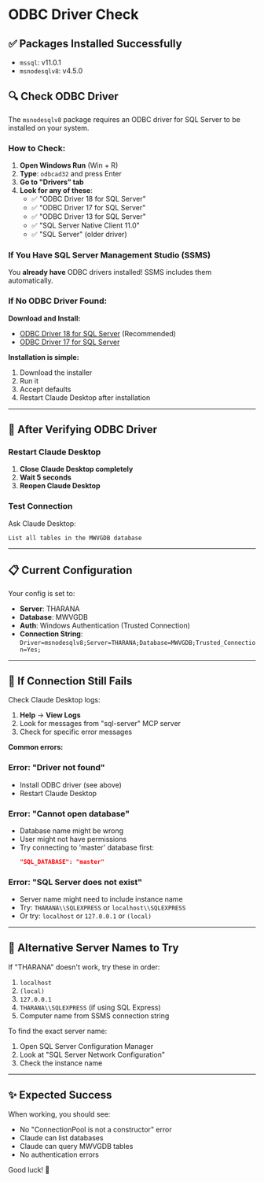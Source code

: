 # ODBC Driver Check

## ✅ Packages Installed Successfully
- `mssql`: v11.0.1
- `msnodesqlv8`: v4.5.0

## 🔍 Check ODBC Driver

The `msnodesqlv8` package requires an ODBC driver for SQL Server to be installed on your system.

### How to Check:

1. **Open Windows Run** (Win + R)
2. **Type**: `odbcad32` and press Enter
3. **Go to "Drivers" tab**
4. **Look for any of these**:
   - ✅ "ODBC Driver 18 for SQL Server"
   - ✅ "ODBC Driver 17 for SQL Server"
   - ✅ "ODBC Driver 13 for SQL Server"
   - ✅ "SQL Server Native Client 11.0"
   - ✅ "SQL Server" (older driver)

### If You Have SQL Server Management Studio (SSMS)

You **already have** ODBC drivers installed! SSMS includes them automatically.

### If No ODBC Driver Found:

**Download and Install:**
- [ODBC Driver 18 for SQL Server](https://go.microsoft.com/fwlink/?linkid=2249004) (Recommended)
- [ODBC Driver 17 for SQL Server](https://go.microsoft.com/fwlink/?linkid=2187214)

**Installation is simple:**
1. Download the installer
2. Run it
3. Accept defaults
4. Restart Claude Desktop after installation

---

## 🚀 After Verifying ODBC Driver

### Restart Claude Desktop

1. **Close Claude Desktop completely**
2. **Wait 5 seconds**
3. **Reopen Claude Desktop**

### Test Connection

Ask Claude Desktop:
```
List all tables in the MWVGDB database
```

---

## 📋 Current Configuration

Your config is set to:
- **Server**: THARANA
- **Database**: MWVGDB
- **Auth**: Windows Authentication (Trusted Connection)
- **Connection String**: `Driver=msnodesqlv8;Server=THARANA;Database=MWVGDB;Trusted_Connection=Yes;`

---

## 🐛 If Connection Still Fails

Check Claude Desktop logs:
1. **Help** → **View Logs**
2. Look for messages from "sql-server" MCP server
3. Check for specific error messages

**Common errors:**

### Error: "Driver not found"
- Install ODBC driver (see above)
- Restart Claude Desktop

### Error: "Cannot open database"
- Database name might be wrong
- User might not have permissions
- Try connecting to 'master' database first:
  ```json
  "SQL_DATABASE": "master"
  ```

### Error: "SQL Server does not exist"
- Server name might need to include instance name
- Try: `THARANA\\SQLEXPRESS` or `localhost\\SQLEXPRESS`
- Or try: `localhost` or `127.0.0.1` or `(local)`

---

## 🔧 Alternative Server Names to Try

If "THARANA" doesn't work, try these in order:

1. `localhost`
2. `(local)`
3. `127.0.0.1`
4. `THARANA\\SQLEXPRESS` (if using SQL Express)
5. Computer name from SSMS connection string

To find the exact server name:
1. Open SQL Server Configuration Manager
2. Look at "SQL Server Network Configuration"
3. Check the instance name

---

## ✨ Expected Success

When working, you should see:
- No "ConnectionPool is not a constructor" error
- Claude can list databases
- Claude can query MWVGDB tables
- No authentication errors

Good luck! 🎉
